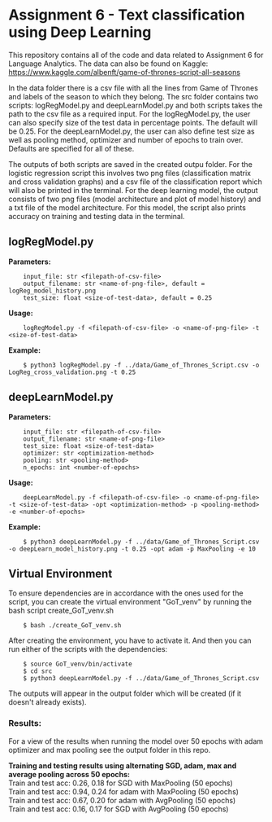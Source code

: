 # Assignment 6 - Text classification using Deep Learning
This repository contains all of the code and data related to Assignment 6 for Language Analytics.
The data can also be found on Kaggle:
https://www.kaggle.com/albenft/game-of-thrones-script-all-seasons

In the data folder there is a csv file with all the lines from Game of Thrones and labels of the season to which they belong.
The src folder contains two scripts: logRegModel.py and deepLearnModel.py and both scripts takes the path to the csv file as a required input. 
For the logRegModel.py, the user can also specify size of the test data in percentage points. The default will be 0.25.
For the deepLearnModel.py, the user can also define test size as well as pooling method, optimizer and number of epochs to train over. Defaults are specified for all of these.

The outputs of both scripts are saved in the created outpu folder. For the logistic regression script this involves two png files 
(classification matrix and cross validation graphs) and a csv file of the classification report which will also be printed in the terminal.
For the deep learning model, the output consists of two png files (model architecture and plot of model history) and a txt file of the model architecture. For this model,
the script also prints accuracy on training and testing data in the terminal. <br>


## logRegModel.py

__Parameters:__ <br>
```
    input_file: str <filepath-of-csv-file>
    output_filename: str <name-of-png-file>, default = logReg_model_history.png
    test_size: float <size-of-test-data>, default = 0.25
```
    
__Usage:__ <br>
```
    logRegModel.py -f <filepath-of-csv-file> -o <name-of-png-file> -t <size-of-test-data>
```
    
__Example:__ <br>
```
    $ python3 logRegModel.py -f ../data/Game_of_Thrones_Script.csv -o LogReg_cross_validation.png -t 0.25
```


## deepLearnModel.py

__Parameters:__ <br>
```
    input_file: str <filepath-of-csv-file>
    output_filename: str <name-of-png-file>
    test_size: float <size-of-test-data>
    optimizer: str <optimization-method>
    pooling: str <pooling-method>
    n_epochs: int <number-of-epochs>
```
    
__Usage:__ <br>
```
    deepLearnModel.py -f <filepath-of-csv-file> -o <name-of-png-file> -t <size-of-test-data> -opt <optimization-method> -p <pooling-method> -e <number-of-epochs>
```
    
__Example:__ <br>
```
    $ python3 deepLearnModel.py -f ../data/Game_of_Thrones_Script.csv -o deepLearn_model_history.png -t 0.25 -opt adam -p MaxPooling -e 10
```



## Virtual Environment
To ensure dependencies are in accordance with the ones used for the script, you can create the virtual environment "GoT_venv" by running the bash script create_GoT_venv.sh
```
    $ bash ./create_GoT_venv.sh
```
After creating the environment, you have to activate it. And then you can run either of the scripts with the dependencies:
```
    $ source GoT_venv/bin/activate
    $ cd src
    $ python3 deepLearnModel.py -f ../data/Game_of_Thrones_Script.csv
```
The outputs will appear in the output folder which will be created (if it doesn't already exists).


### Results:
For a view of the results when running the model over 50 epochs with adam optimizer and max pooling see the output folder in this repo. <br>

__Training and testing results using alternating SGD, adam, max and average pooling across 50 epochs:__ <br>
Train and test acc: 0.26, 0.18 for SGD with MaxPooling (50 epochs) <br>
Train and test acc: 0.94, 0.24 for adam with MaxPooling (50 epochs) <br>
Train and test acc: 0.67, 0.20 for adam with AvgPooling (50 epochs) <br>
Train and test acc: 0.16, 0.17 for SGD with AvgPooling (50 epochs) <br>

